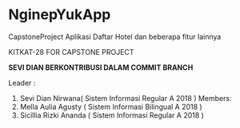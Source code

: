# NginepYukApp
CapstoneProject
Aplikasi Daftar Hotel dan beberapa fitur lainnya

KITKAT-28 FOR CAPSTONE PROJECT 


**SEVI DIAN BERKONTRIBUSI DALAM COMMIT BRANCH** 



Leader :
1. Sevi Dian Nirwana( Sistem Informasi Regular A 2018 )
Members:
2. Mella Aulia Agusty ( Sistem Informasi Bilingual A 2018 )
3. Sicillia Rizki Ananda ( Sistem Informasi Regular A 2018 )



